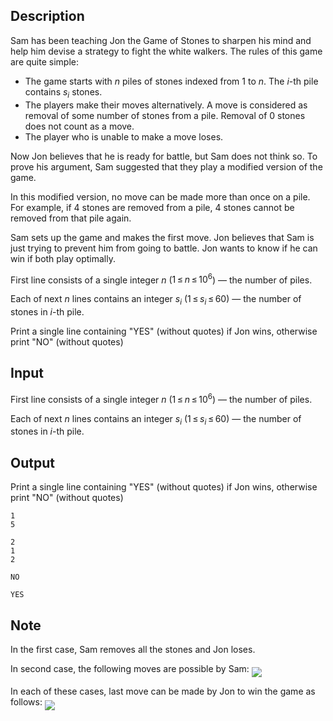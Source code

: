 ## Description

<div><p>Sam has been teaching Jon the <span class="tex-font-style-it">Game of Stones</span> to sharpen his mind and help him devise a strategy to fight the white walkers. The rules of this game are quite simple: </p><ul><li> The game starts with <span class="tex-span"><i>n</i></span> piles of stones indexed from <span class="tex-span">1</span> to <span class="tex-span"><i>n</i></span>. The <span class="tex-span"><i>i</i></span>-th pile contains <span class="tex-span"><i>s</i><sub class="lower-index"><i>i</i></sub></span> stones.</li><li> The players make their moves alternatively. A move is considered as removal of some number of stones from a pile. Removal of <span class="tex-span">0</span> stones does not count as a move.</li><li> The player who is unable to make a move loses.</li></ul><p>Now Jon believes that he is ready for battle, but Sam does not think so. To prove his argument, Sam suggested that they play a modified version of the game.</p><p>In this modified version, no move can be made more than once on a pile. For example, if <span class="tex-span">4</span> stones are removed from a pile, <span class="tex-span">4</span> stones cannot be removed from that pile again.</p><p>Sam sets up the game and makes the first move. Jon believes that Sam is just trying to prevent him from going to battle. Jon wants to know if he can win if both play optimally.</p></div><div class="input-specification"><p>First line consists of a single integer <span class="tex-span"><i>n</i></span> (<span class="tex-span">1 ≤ <i>n</i> ≤ 10<sup class="upper-index">6</sup></span>) — the number of piles.</p><p>Each of next <span class="tex-span"><i>n</i></span> lines contains an integer <span class="tex-span"><i>s</i><sub class="lower-index"><i>i</i></sub></span> (<span class="tex-span">1 ≤ <i>s</i><sub class="lower-index"><i>i</i></sub> ≤ 60</span>) — the number of stones in <span class="tex-span"><i>i</i></span>-th pile.</p></div><div class="output-specification"><p>Print a single line containing "<span class="tex-font-style-tt">YES</span>" (without quotes) if Jon wins, otherwise print "<span class="tex-font-style-tt">NO</span>" (without quotes)</p></div>

## Input

<p>First line consists of a single integer <span class="tex-span"><i>n</i></span> (<span class="tex-span">1 ≤ <i>n</i> ≤ 10<sup class="upper-index">6</sup></span>) — the number of piles.</p><p>Each of next <span class="tex-span"><i>n</i></span> lines contains an integer <span class="tex-span"><i>s</i><sub class="lower-index"><i>i</i></sub></span> (<span class="tex-span">1 ≤ <i>s</i><sub class="lower-index"><i>i</i></sub> ≤ 60</span>) — the number of stones in <span class="tex-span"><i>i</i></span>-th pile.</p>

## Output

<p>Print a single line containing "<span class="tex-font-style-tt">YES</span>" (without quotes) if Jon wins, otherwise print "<span class="tex-font-style-tt">NO</span>" (without quotes)</p>





```input1
1
5

```




```input2
2
1
2

```




```output1
NO
```




```output2
YES
```



## Note

<p>In the first case, Sam removes all the stones and Jon loses.</p><p>In second case, the following moves are possible by Sam: <img align="middle" class="tex-formula" src="file://FT60KP2w.png" style="max-width: 100.0%;max-height: 100.0%;"> </p><p>In each of these cases, last move can be made by Jon to win the game as follows: <img align="middle" class="tex-formula" src="file://iiXugZTa.png" style="max-width: 100.0%;max-height: 100.0%;"></p>
